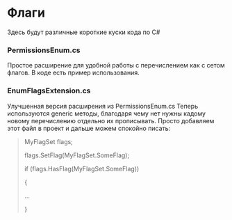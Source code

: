 # Флаги
Здесь будут различные короткие куски кода по C#

### PermissionsEnum.cs
Простое расширение для удобной работы с перечислением как с сетом флагов.
В коде есть пример использования.

### EnumFlagsExtension.cs
Улучшенная версия расширения из PermissionsEnum.cs
Теперь используются generic методы, благодаря чему нет нужны кадому новому перечислению отдельно их прописывать. Просто добавляем этот файл в проект и дальше можем спокойно писать:

>MyFlagSet flags;
>
>flags.SetFlag(MyFlagSet.SomeFlag);
>
>if (flags.HasFlag(MyFlagSet.SomeFlag))
>
>{
>
>    ...
>
>}

